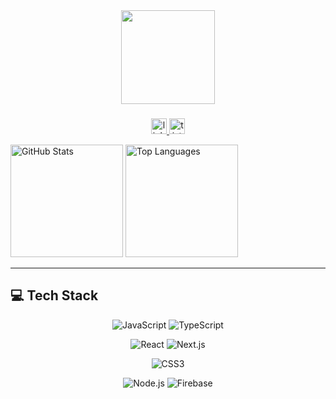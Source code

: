<div align="center">
  <img height="150" src="https://raw.githubusercontent.com/Tarikul-Islam-Anik/Animated-Fluent-Emojis/master/Emojis/Smilies/Heart%20on%20Fire.png"  />
</div>


###

<div align="center">

  <!-- LinkedIn -->
  <a href="https://www.linkedin.com/in/공주님-계정" target="_blank">
    <img src="https://img.shields.io/static/v1?message=LinkedIn&logo=linkedin&label=&color=0077B5&logoColor=white&labelColor=&style=for-the-badge" height="25" alt="linkedin logo"  />
  </a>

  <!-- Tistory -->
  <a href="https://cloudy-b.tistory.com/" target="_blank">
    <img src="https://img.shields.io/badge/Tistory-000000?style=for-the-badge&logo=tistory&logoColor=white" height="25" alt="tistory logo"  />
  </a>

</div>


  <!-- 📊 가로 배치: Stats + Top Languages -->
<img
    src="https://github-readme-stats.vercel.app/api?username=Cloud-bb&show_icons=true&theme=greywhite&border_radius=20&v=1"
    height="180"
    alt="GitHub Stats"
  />
  <img
    src="https://github-readme-stats.vercel.app/api/top-langs/?username=Cloud-bb&layout=compact&theme=graywhite&border_radius=20"
    height="180"
    alt="Top Languages"
  />

</div>

---

## 💻 Tech Stack

<div align="center">

<!-- 언어 -->
![JavaScript](https://img.shields.io/badge/JavaScript-FFFFFF?style=for-the-badge&logo=javascript&logoColor=F7DF1E)
![TypeScript](https://img.shields.io/badge/TypeScript-FFFFFF?style=for-the-badge&logo=typescript&logoColor=3178C6)

<!-- 프레임워크 -->
![React](https://img.shields.io/badge/React-FFFFFF?style=for-the-badge&logo=react&logoColor=61DAFB)
![Next.js](https://img.shields.io/badge/Next.js-FFFFFF?style=for-the-badge&logo=nextdotjs&logoColor=000000)

<!-- 스타일링 -->
![CSS3](https://img.shields.io/badge/CSS3-FFFFFF?style=for-the-badge&logo=css3&logoColor=1572B6)
<!-- Tailwind은 현재 사용 안 하시면 빼도 돼요 -->
<!-- ![TailwindCSS](https://img.shields.io/badge/TailwindCSS-FFFFFF?style=for-the-badge&logo=tailwindcss&logoColor=06B6D4) -->

<!-- 백엔드/DB -->
![Node.js](https://img.shields.io/badge/Node.js-FFFFFF?style=for-the-badge&logo=nodedotjs&logoColor=339933)
![Firebase](https://img.shields.io/badge/Firebase-FFFFFF?style=for-the-badge&logo=firebase&logoColor=FFCA28)

</div>

